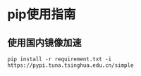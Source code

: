 # pip使用指南

## 使用国内镜像加速

`pip install -r requirement.txt -i https://pypi.tuna.tsinghua.edu.cn/simple`
